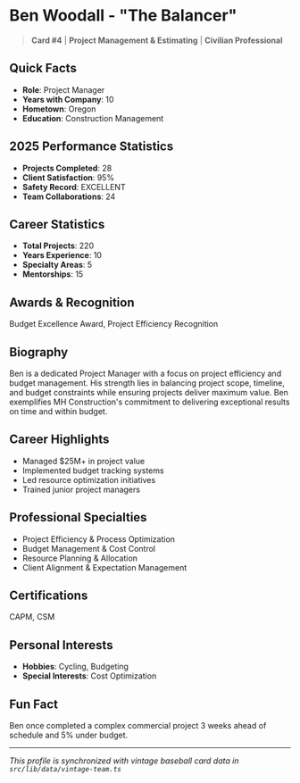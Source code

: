 # Ben Woodall - "The Balancer"

> **Card #4** | **Project Management & Estimating** | **Civilian Professional**

## Quick Facts

- **Role**: Project Manager
- **Years with Company**: 10
- **Hometown**: Oregon
- **Education**: Construction Management

## 2025 Performance Statistics

- **Projects Completed**: 28
- **Client Satisfaction**: 95%
- **Safety Record**: EXCELLENT
- **Team Collaborations**: 24

## Career Statistics

- **Total Projects**: 220
- **Years Experience**: 10
- **Specialty Areas**: 5
- **Mentorships**: 15

## Awards & Recognition

Budget Excellence Award, Project Efficiency Recognition

## Biography

Ben is a dedicated Project Manager with a focus on project efficiency and budget management. His
strength lies in balancing project scope, timeline, and budget constraints while ensuring projects
deliver maximum value. Ben exemplifies MH Construction's commitment to delivering exceptional
results on time and within budget.

## Career Highlights

- Managed $25M+ in project value
- Implemented budget tracking systems
- Led resource optimization initiatives
- Trained junior project managers

## Professional Specialties

- Project Efficiency & Process Optimization
- Budget Management & Cost Control
- Resource Planning & Allocation
- Client Alignment & Expectation Management

## Certifications

CAPM, CSM

## Personal Interests

- **Hobbies**: Cycling, Budgeting
- **Special Interests**: Cost Optimization

## Fun Fact

Ben once completed a complex commercial project 3 weeks ahead of schedule and 5% under budget.

---

_This profile is synchronized with vintage baseball card data in `src/lib/data/vintage-team.ts`_
